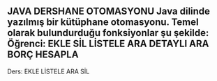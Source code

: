 
JAVA DERSHANE OTOMASYONU
Java dilinde yazılmış bir kütüphane otomasyonu. Temel olarak bulundurduğu fonksiyonlar şu şekilde:
Öğrenci:
EKLE
SİL
LİSTELE
ARA
DETAYLI ARA
BORÇ HESAPLA
---------------------------
Ders:
EKLE
LİSTELE
ARA
SİL
